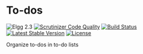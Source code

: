 To-dos
=====

![Elgg 2.3](https://img.shields.io/badge/Elgg-2.3-green.svg)
[![Scrutinizer Code Quality](https://scrutinizer-ci.com/g/ColdTrick/todos/badges/quality-score.png?b=master)](https://scrutinizer-ci.com/g/ColdTrick/todos/?branch=master)
[![Build Status](https://scrutinizer-ci.com/g/ColdTrick/todos/badges/build.png?b=master)](https://scrutinizer-ci.com/g/ColdTrick/todos/build-status/master)
[![Latest Stable Version](https://poser.pugx.org/coldtrick/todos/v/stable.svg)](https://packagist.org/packages/coldtrick/todos)
[![License](https://poser.pugx.org/coldtrick/todos/license.svg)](https://packagist.org/packages/coldtrick/todos)

Organize to-dos in to-do lists
